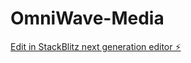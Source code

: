 # OmniWave-Media

[Edit in StackBlitz next generation editor ⚡️](https://stackblitz.com/~/github.com/jszova1/OmniWave-Media)